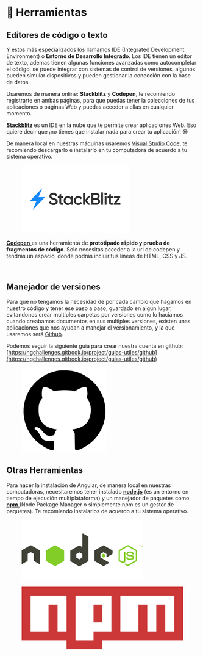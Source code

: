 # 🧰 Herramientas

## Editores de código o texto

Y estos más especializados los llamamos IDE (Integrated Development Environment) o **Entorno de Desarrollo Integrado**. Los IDE tienen un editor de texto, ademas tienen algunas funciones avanzadas como autocompletar el código, se puede integrar con sistemas de control de versiones, algunos pueden simular dispositivos y pueden gestionar la conección con la base de datos.

Usaremos de manera online: **Stackblitz** y **Codepen**, te recomiendo registrarte en ambas páginas, para que puedas tener la colecciones de tus aplicaciones o páginas Web y puedas acceder a ellas en cualquier momento.

[**Stackblitz**](https://stackblitz.com/) es un IDE en la nube que te permite crear aplicaciones Web. Eso quiere decir que ¡no tienes que instalar nada para crear tu aplicación! 😎

De manera local en nuestras máquinas usaremos [Visual Studio Code](https://code.visualstudio.com/), te recomiendo descargarlo e instalarlo en tu computadora de acuerdo a tu sistema operativo.

<figure><img src=".gitbook/assets/download.png" alt=""><figcaption></figcaption></figure>

[**Codepen** ](https://codepen.io/)es una herramienta de **prototipado rápido y prueba de fragmentos de código**. Solo necesitas acceder a la url de codepen y tendrás un espacio, donde podrás incluir tus líneas de HTML, CSS y JS.

<figure><img src=".gitbook/assets/codepen-wordmark-display-inside-black@10x_16397a56ea.avif" alt=""><figcaption></figcaption></figure>

## Manejador de versiones

Para que no tengamos la necesidad de por cada cambio que hagamos en nuestro código y tener ese paso a paso, guardado en algun lugar, evitandonos crear multiples carpetas por versiones como lo haciamos cuando creabamos documentos en sus multiples versiones, existen unas aplicaciones que nos ayudan a manejar el versionamiento, y la que usaremos será [Github](https://github.com/).&#x20;

Podemos seguir la siguiente guia para crear nuestra cuenta en github: [https://ngchallenges.gitbook.io/project/guias-utiles/github](https://ngchallenges.gitbook.io/project/guias-utiles/github)

<figure><img src=".gitbook/assets/download (1).png" alt=""><figcaption></figcaption></figure>

## Otras Herramientas

Para hacer la instalación de Angular, de manera local en nuestras computadoras, necesitaremos tener instalado [**node.js**](https://nodejs.org/es/) (es un entorno en tiempo de ejecución multiplataforma) y un manejador de paquetes como [**npm** ](https://www.npmjs.com/)(Node Package Manager o simplemente npm es un gestor de paquetes). Te recomiendo instalarlos de acuerdo a tu sistema operativo.

<figure><img src=".gitbook/assets/download (2).png" alt=""><figcaption></figcaption></figure>

<figure><img src=".gitbook/assets/1200px-Npm-logo.svg.png" alt=""><figcaption></figcaption></figure>
